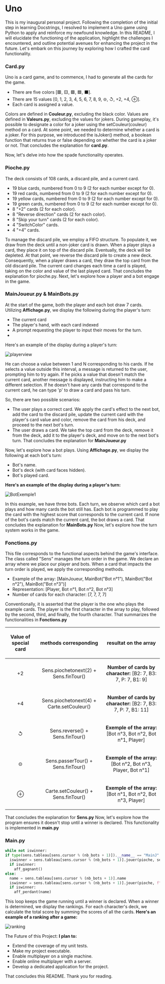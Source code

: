 # Uno
This is my inaugural personal project. Following the completion of the initial step in learning Docstrings, I resolved to implement a Uno game using Python to apply and reinforce my newfound knowledge. In this README, I will elucidate the functioning of the application, highlight the challenges I encountered, and outline potential avenues for enhancing the project in the future. Let's embark on this journey by exploring how I crafted the card functionality.

  ### Card.py
Uno is a card game, and to commence, I had to generate all the cards for the game.
* There are five colors [🟥, 🟨, 🟩, 🟦, ⬛].
* There are 15 values [0, 1, 2, 3, 4, 5, 6, 7, 8, 9, ⊝, ↺, +2, +4, ⊕].
* Each card is assigned a value.


Colors are defined in **Couleur.py**, excluding the black color.
Values are defined in **Valeurs.py**, excluding the values for jokers.
During gameplay, it's possible to designate a color for a joker using the setCouleur(couleur) method on a card.
At some point, we needed to determine whether a card is a joker. For this purpose, we introduced the isJoker() method, a boolean function that returns true or false depending on whether the card is a joker or not.
That concludes the explanation for **card.py**.

Now, let's delve into how the spade functionality operates.

  ### Pioche.py
The deck consists of 108 cards, a discard pile, and a current card.


* 19 blue cards, numbered from 0 to 9 (2 for each number except for 0).
* 19 red cards, numbered from 0 to 9 (2 for each number except for 0).
* 19 yellow cards, numbered from 0 to 9 (2 for each number except for 0).
* 19 green cards, numbered from 0 to 9 (2 for each number except for 0).
* 8 "+2" cards (2 for each color).
* 8 "Reverse direction" cards (2 for each color).
* 8 "Skip your turn" cards (2 for each color).
* 4 "SwitchColor" cards.
* 4 "+4" cards.

To manage the discard pile, we employ a FIFO structure. To populate it, we draw from the deck until a non-joker card is drawn. When a player plays a card, they place it on top of the discard pile.
Eventually, the deck will be depleted. At that point, we reverse the discard pile to create a new deck. Consequently, when a player draws a card, they draw the top card from the old discard pile.
The current card changes each time a card is played, taking on the color and value of the last played card. That concludes the explanation for pioche.py.
Next, let's explore how a player and a bot engage in the game.

  ### MainJoueur.py & MainBots.py
At the start of the game, both the player and each bot draw 7 cards. 
Utilizing **Affichage.py**, we display the following during the player's turn:
* The current card
* The player's hand, with each card indexed
* A prompt requesting the player to input their moves for the turn.
* 
Here's an example of the display during a player's turn:

![playerview](https://github.com/DezJDev/Uno/assets/144434644/5a4abe55-2dd8-489c-adf4-13e5ac1c10d3)

He can choose a value between 1 and N corresponding to his cards. If he selects a value outside this interval, a message is returned to the user, prompting him to try again. If he picks a value that doesn't match the current card, another message is displayed, instructing him to make a different selection. If he doesn't have any cards that correspond to the current card, he can type 'p' to draw a card and pass his turn.

So, there are two possible scenarios:

* The user plays a correct card. We apply the card's effect to the next bot, add the card to the discard pile, update the current card with the player's card value and color, remove the card from his deck, and proceed to the next bot's turn.
* The user draws a card. We take the top card from the deck, remove it from the deck, add it to the player's deck, and move on to the next bot's turn.
That concludes the explanation for **MainJoueur.py**

Now, let's explore how a bot plays.
Using **Affichage.py**, we display the following at each bot's turn:
* Bot's name.
* Bot's deck (with card faces hidden).
* Bot's played card.
  
__Here's an example of the display during a player's turn:__


![BotExemple1](https://github.com/DezJDev/Uno/assets/144434644/750ae950-d2b7-40fa-8208-c1a4782e6854)

In this example, we have three bots. Each turn, we observe which card a bot plays and how many cards the bot still has.
Each bot is programmed to play the card with the highest score that corresponds to the current card. If none of the bot's cards match the current card, the bot draws a card.
That concludes the explanation for **MainBots.py**
Now, let's explore how the turn system works in the game.

### Fonctions.py
This file corresponds to the functional aspects behind the game's interface. The class called "Sens" manages the turn order in the game.
We declare an array where we place our player and bots. When a card that impacts the turn order is played, we apply the corresponding methods.

* Example of the array: [MainJoueur, MainBot("Bot n°1"), MainBot("Bot n°2"), MainBot("Bot n°3")]
* Representation: [Player, Bot n°1, Bot n°2, Bot n°3]
* Number of cards for each character: [7, 7, 7, 7]

Conventionally, it is asserted that the player is the one who plays the example cards. The player is the first character in the array to play, followed by the second, third, and finally, the fourth character.
That summarizes the functionalities in **Fonctions.py**

| <p align="center">**Value of special card**</p>| <p align="center">**methods corresponding**</p>               |<p align="center">**resultat on the array**</p>                                     |
|:-----------------------------------------------|:--------------------------------------------------------------|:-----------------------------------------------------------------------------------|
|<p align="center">+2</p>                        |<p align="center">Sens.piochetonext(2) + Sens.finTour()</p>    |<p align="center">__Number of cards by character:__ [B2: 7, B3: 7, P: 7, B1: 9]</p> |
|<p align="center">+4</p>                        |<p align="center">Sens.piochetonext(4) + Carte.setCouleur()</p>|<p align="center">__Number of cards by character:__ [B2: 7, B3: 7, P: 7, B1: 11]</p>|
|<p align="center">↺</p>                         |<p align="center">Sens.reverse() + Sens.finTour()</p>          |<p align="center">__Exemple of the array:__ [Bot n°3, Bot n°2, Bot n°1, Player]</p> |
|<p align="center">⊝</p>                        |<p align="center">Sens.passerTour() + Sens.finTour()</p>       |<p align="center">__Exemple of the array:__ [Bot n°2, Bot n°3, Player, Bot n°1]</p> |
|<p align="center">⊕</p>                        |<p align="center">Carte.setCouleur() + Sens.finTour()</p>      |<p align="center">__Exemple of the array:__ [Bot n°1, Bot n°2, Bot n°3, Player]</p> |

That concludes the explanation for **Sens.py**
Now, let's explore how the program ensures it doesn't stop until a winner is declared. This functionality is implemented in **main.py**
### Main.py

```py
while not iswinner:
if type(sens.tableau[sens.cursor % (nb_bots + 1)]).__name__ == "MainJ":
  iswinner = sens.tableau[sens.cursor % (nb_bots + 1)].jouer(pioche, sens)
  if iswinner:
    aff_gagnant()
else:
  name = sens.tableau[sens.cursor % (nb_bots + 1)].name
  iswinner = sens.tableau[sens.cursor % (nb_bots + 1)].jouer(pioche, f"{sens.tableau[sens.cursor % (nb_bots + 1)].name}", sens)
  if iswinner:
    aff_perdant(name)
```

This loop keeps the game running until a winner is declared. When a winner is determined, we display the rankings. For each character's deck, we calculate the total score by summing the scores of all the cards.
__Here's an example of a ranking after a game:__

![ranking](https://github.com/DezJDev/Uno/assets/144434644/ec5f1b42-63c7-4be1-ab2b-7720f6d69139)

The Future of this Project:
__I plan to:__
* Extend the coverage of my unit tests.
* Make my project executable.
* Enable multiplayer on a single machine.
* Enable online multiplayer with a server.
* Develop a dedicated application for the project.


That concludes this README. Thank you for reading.
